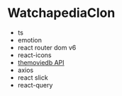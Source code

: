 # WatchapediaClon

- ts
- emotion
- react router dom v6
- react-icons
- [themoviedb API](https://www.themoviedb.org/?language=ko)
- axios
- react slick
- react-query